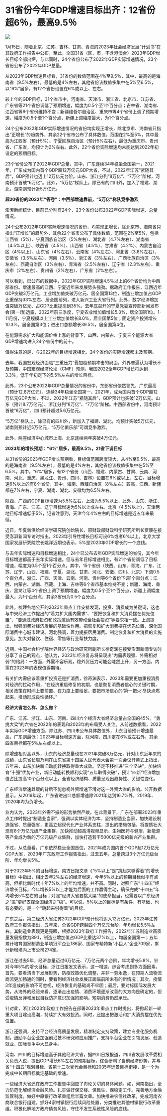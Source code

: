 # 31省份今年GDP增速目标出齐：12省份超6％，最高9.5％

![](https://inews.gtimg.com/newsapp_bt/0/15612881748/1000)

1月15日，随着北京、江苏、吉林、甘肃、青海的2023年社会经济发展“计划书”在其政府工作报告中公布，至此，全国31省（区、市，不含港澳台）2023年GDP增长目标全部出炉，与此同时，24个省份公布了2022年GDP实际增速情况，23个省份公布了2022年GDP总量。

从2023年GDP增速目标看，31省份的数值范围在4%至9.5%，其中，最高的是海南省（9.5%左右），最低的是4%左右，其他省份该数值多集中在5%至6.5%，以“6%”居多，有12个省份设置在6%或以上、左右。

较上年的GDP目标，31个省市中，河南省、天津市、浙江省、北京市、江苏省、广东省等21个省份调低了预期增速，幅度为0.5个至1个百分点；吉林省、湖南省、江西省等6个省份维持不变；新疆维吾尔自治区、重庆市等4个省份上调了预期增速，幅度为0.5个至1个百分点，新疆上调幅度最大，为1个百分点。

24个公布2022年GDP实际增速情况的省份均实现正增长，除北京市、海南省只指出“正增长”的趋势外，其余22个省市公布了具体数值，范围在2%至5%，其中最高为江西省（预计5%）、宁夏回族自治区（预计5%左右），最低为重庆市、贵州省、广东省，均预计为2%左右。此外，22个省份实际增速均未能达到2022年初设定的预期目标。

23个省份公布了2022年GDP总量，其中，广东连续34年稳坐全国第一，2021年，广东成为国内首个GDP超12万亿元GDP大省，不过，2022年江苏“紧随其后”，GDP预计也迈上12万亿元台阶。山东、浙江分列“8万亿”、“7万亿”阶梯，河南预计首破“6万亿”。此外，“5万亿”梯队上，除已有的四川外，加入了福建、湖北，湖南则预计近5万亿元。

**超20省份的2022年“答卷”：中西部增速靠前，“5万亿”梯队竞争激烈**

澎湃新闻统计，目前已分别有24个、23个省份公布2022年GDP实际增速、总量情况。

24个公布2022年GDP实际增速情况的省份，均实现正增长，除北京市、海南省只指出“正增长”的趋势外，其余22个省市公布了具体数值，范围在2%至5%，包括江西省（5%）、宁夏回族自治区（5%左右）、湖北省（4.7%左右）、湖南省（4.5%以上）、陕西省（4.5%）、山西省（4.5%）、甘肃省（4.2%）、内蒙古自治区（4%以上）、山东省（4%左右）、云南省（4%左右）、河北省（3.8%左右）、安徽省（3.5%左右）、河南（3.5%）、浙江省（3%左右）、广西壮族自治区（3%左右）、西藏自治区（3%左右）、青海省（2.5%左右）、辽宁省（2.3%左右）、重庆市（2%左右）、贵州省（2%左右）、广东省（2%左右）。

可以看到，已公布的数据中，2022年GDP实际增速4.5%以上的6个省份均为中西部省份。增速最高的江西、宁夏近年来发展势头强劲。据政府工作报告，江西近年GDP突破3万亿元，工业增加值突破万亿元、居全国第13位，制造业增加值占GDP比重保持33%左右、居全国前列，进入新兴工业大省行列。此外，数字经济增加值突破万亿元、占GDP比重提高到35%。去年底召开的宁夏党委宣传部新闻发布会(第一场)透露，2022年前三季度，宁夏农业增加值增长5.3%，居全国第1位。1-11月份，宁夏规模以上工业增加值增长8.0%，居全国第5位；固定资产投资增长10.3%，居全国第3位；进出口总额增长39.5%，居全国第4位。

在能源需求扩大和能源价格上涨的背景下，山西、内蒙古、宁夏三个能源大省GDP增速均进入24个省份中的前十。

值得注意的是，与2022年的目标增速相比，24个省份的实际增速都未及预期。

去年，我国宏观经济面临“三重压力”叠加超预期冲击的局面，外界普遍认为增长不及预期，中国宏观经济论坛（CMF）预测，我国2022全年GDP增长将达到3.3%，低于年初定下的5.5%左右的增长目标。

此外，23个公布2022年GDP总量情况的省份中，东部省份依然领先，广东最高（预计12.8万亿元），连续34年稳坐全国第一，2021年，成为国内首个GDP超12万亿元GDP大省，不过，2022年江苏“紧随其后”，GDP预计也突破12万亿元。山东（预计8.7万亿元）、浙江分列“8万亿”、“7万亿”阶梯。中西部省份中，河南预计首破“6万亿”，四川预计超过5.6万亿元。

“5万亿”梯队上，除已有的四川外，新加入了福建、湖北，均预计突破5万亿元，湖南则预计近5万亿元，“5万亿俱乐部”可谓竞争激烈。

此外，两座经济中心城市上海、北京连续两年突破4万亿元。

**2023年的增长预期：“6%”居多，最高9.5%，21省下调目标**

从31省份的2023年GDP增长预期看，目标值范围跨度较大，从4%至9.5%，最高的是海南省（9.5%左右），最低的是4%左右，其他省份该数值多集中在5%至6.5%，其中，“6%”居多，有12个省份（山西、福建、内蒙古、甘肃、云南、河南、河北、重庆、黑龙江、贵州、四川、吉林）设置在6%或以上、左右。目标增速6%以上的有8个省份，其中，海南、西藏自治区（8%左右）较高，江西、新疆都在7%左右，宁夏、湖南、湖北、安徽均为6.5%左右。

陕西、广西的GDP目标增速为5.5%左右，上海为5.5%以上，此外，山东、浙江、青海、广东、江苏、辽宁目标增速为5%以上或左右。北京（4.5%以上）、天津两地目标增速低于5%，记者注意到，天津今年4%左右的目标增速是近五年来最低。

近日，华夏新供给经济学研究院创始院长、原财政部财政科学研究所所长贾康在接受澎湃新闻专访时指出，2023年引导性增长目标可设6%或者6%以上。北京大学国家发展研究院院长姚洋近期也表示，5%是2023年GDP增长的一个底线。

与去年实际增速和目标增速相比，24个已公布去年GDP实际增速的省份，其今年目标增速都高于去年实际增速。但与去年目标增速相比，有21个省份调低了目标增速，幅度为0.5个至1个百分点，其中，15个省份（陕西、山东、青海、广东、江苏、辽宁、山西、福建、宁夏、湖北、甘肃、河北、安徽、四川、北京）下调0.5个百分点，浙江、广西、天津、云南、河南、贵州等6个省份下调1个百分点；江西、内蒙古、湖南、西藏、上海、吉林等6个省市基本维持不变；新疆、海南、重庆、黑龙江等4个省份上调了预期增速，幅度为0.5个至1个百分点，新疆上调幅度最大，为1个百分点，其余3省份为0.5个百分点。

此外，梳理各地公开的2023年重点工作安排发现，投资、消费成为关键词，这也与中央经济工作提出的“着力扩大国内需求”、“要把恢复和扩大消费摆在优先位置”、“要通过政府投资和政策激励有效带动全社会投资”等要求相一致。上海提出，增强消费对经济发展的基础性作用。把恢复和扩大消费摆在优先位置，深化国际消费中心城市建设。河北强调，着力提振居民消费。制定恢复和扩大消费的实施意见。加大对餐饮、住宿、零售等行业帮扶力度。

近期，中国社会科学院世界经济与政治研究所副所长徐奇渊在接受澎湃新闻专访时分享了自己的观点，他认为，2023年经济复苏将呈现出“内需表现强、外需相对弱”的格局：一方面，外需不容乐观，稳外贸压力可能会陡然上升，另一方面，内需在2023年的表现值得期待。

有关扩内需应该着重扩投资还是扩消费，徐奇渊表示，2023年需要更加重视消费对经济的拉动作用，“在经济重启修复的初期，也是恢复消费者信心的关键时期，相关政策在时间上要前置、在力度上要给足，要把市场信心的‘第一把火’尽快点燃起来，推动形成良性循环。”

**经济大省怎么样、怎么做？**

广东、江苏、浙江、山东、河南、四川六个经济大省经济总量占全国的45%，“勇挑大梁”的六省在2022年的表现和2023年的布局受人关注。从前述数据看，2022年实际GDP增速方面，除江苏、四川未公布具体数值外，山东目前预计增速最高，广东则最低；2023年目标增速方面，除河南、四川定在6%或左右外，其余四省目标都在5%左右或以上。

除增速相对高以外，山东的经济总量也在2021年突破8万亿元，针对山东近年来的成绩，山东省长周乃翔在山东省第十四届人民代表大会第一次会议开幕式上指出，五年来，山东加快新旧动能转换取得重大成效。坚定不移推进“三个坚决”，加快培育“十强”优势产业，新旧动能转换顺利实现“五年取得突破”，预计“四新”经济增加值占比提高10个百分点以上，全省经济结构、质量呈现出趋势性、关键性变化。

广东经济增速趋缓的背后不能忽视外贸增速下滑对这一外贸大省的影响。公开数据显示，从2019年起，广东省进出口总额增速除2021年达到16.7%外，2019年、2020年均为负增长。

业内认为，2023年外需不振的形势依然严峻。在此背景下，广东在部署2023年重点工作时提出“制造业当家”，强调以实体经济为本、坚持制造业当家，加快建设制造强省、质量强省，更高立起现代化产业体系支柱，提出的措施包括，将提质壮大现有8个万亿元级产业集群，加快推动超高清视频显示、生物医药与健康、新能源等产业成为新的万亿元级产业集群，加快打造若干5000亿元级的新兴产业集群。

不过，从总量看，广东依然稳坐全国首位，2021年成为国内首个GDP超12万亿元GDP大省，2023年广东政府工作报告指出，过去五年，总量跨过3个万亿元级台阶、年均增长5%。

对于2023年5%的目标增速，南方日报文章《“5%以上”是“跳起来够得着”的增长目标》中指出，相比去年2%左右的经济增速，今年5%以上的预期目标似乎有点高，但相比新时代十年7%以上的年均增速，并不高。同时，对照广东“十四五”经济增长目标，今年增长5%以上才能为后面的工作赢得主动，确保完成“十四五”年均增长5%左右的目标；对照“经济大省要挑大梁”的使命担当，也需要以广东经济之“进”更好支撑全国经济之“稳”。可以说，5%以上的目标是有条件、有基础、也有必要的，是一个“跳起来够得着”的目标。

广东之后，第二经济大省江苏2022年GDP预计也将迈入12万亿元，2023年江苏政府工作报告指出，五年来，全省GDP跨越四个万亿元台阶，年均增长5.5%左右。其制造业表现更是亮眼，根据2023年政府工作报告，2022年江苏制造业高质量发展指数为89.1，制造业增加值占GDP比重达37%以上，均居全国第一；五年累计培育国家制造业单项冠军企业186家、国家专精特新“小巨人”企业709家，累计新增境内上市公司274家。

浙江在过去5年，经济总量迈过6万亿元、7万亿元两个台阶，年均增长5.8%，针对今年5%的增长目标，浙江日报发文表示，这一增速，综合考虑到多方面因素，首先，要看清当下发展形势，防疫政策优化调整，并非一劳永逸，在预期人流物流商流更加畅通的同时，要看到经济社会发展正面临前所未有的新情况；其次，疫情3年造成的影响不可忽视，经济恢复的基础尚不牢固；最后，要对标国际发展大势，从海外的经验来看，逐渐走出疫情、消费环境逐渐改善的大方向是确定的，但受疫情反弹和居民自我防护意识加强的影响，短期消费仍然承压。

针对此，浙江2023年政府工作报告在部署2023年重点工作时提出，将掀起新一轮重大项目建设高潮，持续扩大有效投资。同时，还提出把激活和扩大消费摆在优先位置。

浙江还强调，支持平台经济高质量发展，精准制定支持政策，建立专业化服务机制，鼓励平台企业加强前沿技术研究和应用推广，支持平台企业在引领发展、创造就业、国际竞争中大显身手。

河南、四川的目标增速高于其他经济大省，据四川日报报道，四川省发展改革委相关负责人说，提出GDP增长6%左右的预期目标，综合研判了当前经济形势，并与省“十四五”规划目标、省第十二次党代会目标和2035年远景目标衔接，是一个为完成中长期目标奠定基础的增速。

一些经济大省还在政府工作报告中回应了舆论关切的具体问题。如，河南指出，全力防范化解经济金融风险。扎实做好保交楼、保民生、保稳定工作。完善地方金融监管制度。做好中原银行改革重组后半篇文章。加快推进农信社改革，完成河南农商联合银行组建。抓好4家村镇银行后续风险处置，分类推进其他村镇银行改革重组。积极化解地方政府债务风险，守住不发生系统性风险的底线。

